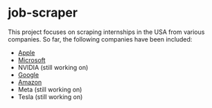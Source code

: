 # job-scraper

This project focuses on scraping internships in the USA from various companies. So far, the following companies have been included:

- [Apple](https://github.com/jesuschrist-immanuel/job-scraper/blob/main/scrapers/apple.py)
- [Microsoft](https://github.com/jesuschrist-immanuel/job-scraper/blob/main/scrapers/microsoft.py)
- NVIDIA (still working on)
- [Google](https://github.com/jesuschrist-immanuel/job-scraper/blob/main/scrapers/google.py)
- [Amazon](https://github.com/jesuschrist-immanuel/job-scraper/blob/main/scrapers/amazon.py)
- Meta (still working on)
- Tesla (still working on)
